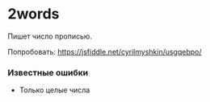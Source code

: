# 2words

Пишет число прописью.

Попробовать: https://jsfiddle.net/cyrilmyshkin/usgqebpo/

### Известные ошибки

- Только целые числа
